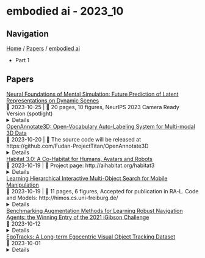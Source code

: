 # embodied ai - 2023_10

## Navigation

[Home](https://arxcompass.github.io) / [Papers](https://arxcompass.github.io/papers) / [embodied ai](https://arxcompass.github.io/papers/embodied_ai)

- Part 1

## Papers

<div class="paper-card">
    <div class="paper-title"><a href="http://arxiv.org/abs/2305.11772v2">Neural Foundations of Mental Simulation: Future Prediction of Latent Representations on Dynamic Scenes</a></div>
    <div class="paper-meta">
      📅 2023-10-25
      | 💬 20 pages, 10 figures, NeurIPS 2023 Camera Ready Version (spotlight)
    </div>
    <details class="paper-abstract">
      Humans and animals have a rich and flexible understanding of the physical world, which enables them to infer the underlying dynamical trajectories of objects and events, plausible future states, and use that to plan and anticipate the consequences of actions. However, the neural mechanisms underlying these computations are unclear. We combine a goal-driven modeling approach with dense neurophysiological data and high-throughput human behavioral readouts to directly impinge on this question. Specifically, we construct and evaluate several classes of sensory-cognitive networks to predict the future state of rich, ethologically-relevant environments, ranging from self-supervised end-to-end models with pixel-wise or object-centric objectives, to models that future predict in the latent space of purely static image-based or dynamic video-based pretrained foundation models. We find strong differentiation across these model classes in their ability to predict neural and behavioral data both within and across diverse environments. In particular, we find that neural responses are currently best predicted by models trained to predict the future state of their environment in the latent space of pretrained foundation models optimized for dynamic scenes in a self-supervised manner. Notably, models that future predict in the latent space of video foundation models that are optimized to support a diverse range of sensorimotor tasks, reasonably match both human behavioral error patterns and neural dynamics across all environmental scenarios that we were able to test. Overall, these findings suggest that the neural mechanisms and behaviors of primate mental simulation are thus far most consistent with being optimized to future predict on dynamic, reusable visual representations that are useful for Embodied AI more generally.
    </details>
</div>
<div class="paper-card">
    <div class="paper-title"><a href="http://arxiv.org/abs/2310.13398v1">OpenAnnotate3D: Open-Vocabulary Auto-Labeling System for Multi-modal 3D Data</a></div>
    <div class="paper-meta">
      📅 2023-10-20
      | 💬 The source code will be released at https://github.com/Fudan-ProjectTitan/OpenAnnotate3D
    </div>
    <details class="paper-abstract">
      In the era of big data and large models, automatic annotating functions for multi-modal data are of great significance for real-world AI-driven applications, such as autonomous driving and embodied AI. Unlike traditional closed-set annotation, open-vocabulary annotation is essential to achieve human-level cognition capability. However, there are few open-vocabulary auto-labeling systems for multi-modal 3D data. In this paper, we introduce OpenAnnotate3D, an open-source open-vocabulary auto-labeling system that can automatically generate 2D masks, 3D masks, and 3D bounding box annotations for vision and point cloud data. Our system integrates the chain-of-thought capabilities of Large Language Models (LLMs) and the cross-modality capabilities of vision-language models (VLMs). To the best of our knowledge, OpenAnnotate3D is one of the pioneering works for open-vocabulary multi-modal 3D auto-labeling. We conduct comprehensive evaluations on both public and in-house real-world datasets, which demonstrate that the system significantly improves annotation efficiency compared to manual annotation while providing accurate open-vocabulary auto-annotating results.
    </details>
</div>
<div class="paper-card">
    <div class="paper-title"><a href="http://arxiv.org/abs/2310.13724v1">Habitat 3.0: A Co-Habitat for Humans, Avatars and Robots</a></div>
    <div class="paper-meta">
      📅 2023-10-19
      | 💬 Project page: http://aihabitat.org/habitat3
    </div>
    <details class="paper-abstract">
      We present Habitat 3.0: a simulation platform for studying collaborative human-robot tasks in home environments. Habitat 3.0 offers contributions across three dimensions: (1) Accurate humanoid simulation: addressing challenges in modeling complex deformable bodies and diversity in appearance and motion, all while ensuring high simulation speed. (2) Human-in-the-loop infrastructure: enabling real human interaction with simulated robots via mouse/keyboard or a VR interface, facilitating evaluation of robot policies with human input. (3) Collaborative tasks: studying two collaborative tasks, Social Navigation and Social Rearrangement. Social Navigation investigates a robot's ability to locate and follow humanoid avatars in unseen environments, whereas Social Rearrangement addresses collaboration between a humanoid and robot while rearranging a scene. These contributions allow us to study end-to-end learned and heuristic baselines for human-robot collaboration in-depth, as well as evaluate them with humans in the loop. Our experiments demonstrate that learned robot policies lead to efficient task completion when collaborating with unseen humanoid agents and human partners that might exhibit behaviors that the robot has not seen before. Additionally, we observe emergent behaviors during collaborative task execution, such as the robot yielding space when obstructing a humanoid agent, thereby allowing the effective completion of the task by the humanoid agent. Furthermore, our experiments using the human-in-the-loop tool demonstrate that our automated evaluation with humanoids can provide an indication of the relative ordering of different policies when evaluated with real human collaborators. Habitat 3.0 unlocks interesting new features in simulators for Embodied AI, and we hope it paves the way for a new frontier of embodied human-AI interaction capabilities.
    </details>
</div>
<div class="paper-card">
    <div class="paper-title"><a href="http://arxiv.org/abs/2307.06125v3">Learning Hierarchical Interactive Multi-Object Search for Mobile Manipulation</a></div>
    <div class="paper-meta">
      📅 2023-10-19
      | 💬 11 pages, 6 figures, Accepted for publication in RA-L. Code and Models: http://himos.cs.uni-freiburg.de/
    </div>
    <details class="paper-abstract">
      Existing object-search approaches enable robots to search through free pathways, however, robots operating in unstructured human-centered environments frequently also have to manipulate the environment to their needs. In this work, we introduce a novel interactive multi-object search task in which a robot has to open doors to navigate rooms and search inside cabinets and drawers to find target objects. These new challenges require combining manipulation and navigation skills in unexplored environments. We present HIMOS, a hierarchical reinforcement learning approach that learns to compose exploration, navigation, and manipulation skills. To achieve this, we design an abstract high-level action space around a semantic map memory and leverage the explored environment as instance navigation points. We perform extensive experiments in simulation and the real world that demonstrate that, with accurate perception, the decision making of HIMOS effectively transfers to new environments in a zero-shot manner. It shows robustness to unseen subpolicies, failures in their execution, and different robot kinematics. These capabilities open the door to a wide range of downstream tasks across embodied AI and real-world use cases.
    </details>
</div>
<div class="paper-card">
    <div class="paper-title"><a href="http://arxiv.org/abs/2109.10493v3">Benchmarking Augmentation Methods for Learning Robust Navigation Agents: the Winning Entry of the 2021 iGibson Challenge</a></div>
    <div class="paper-meta">
      📅 2023-10-12
    </div>
    <details class="paper-abstract">
      Recent advances in deep reinforcement learning and scalable photorealistic simulation have led to increasingly mature embodied AI for various visual tasks, including navigation. However, while impressive progress has been made for teaching embodied agents to navigate static environments, much less progress has been made on more dynamic environments that may include moving pedestrians or movable obstacles. In this study, we aim to benchmark different augmentation techniques for improving the agent's performance in these challenging environments. We show that adding several dynamic obstacles into the scene during training confers significant improvements in test-time generalization, achieving much higher success rates than baseline agents. We find that this approach can also be combined with image augmentation methods to achieve even higher success rates. Additionally, we show that this approach is also more robust to sim-to-sim transfer than image augmentation methods. Finally, we demonstrate the effectiveness of this dynamic obstacle augmentation approach by using it to train an agent for the 2021 iGibson Challenge at CVPR, where it achieved 1st place for Interactive Navigation. Video link: https://www.youtube.com/watch?v=HxUX2HeOSE4
    </details>
</div>
<div class="paper-card">
    <div class="paper-title"><a href="http://arxiv.org/abs/2301.03213v5">EgoTracks: A Long-term Egocentric Visual Object Tracking Dataset</a></div>
    <div class="paper-meta">
      📅 2023-10-01
    </div>
    <details class="paper-abstract">
      Visual object tracking is a key component to many egocentric vision problems. However, the full spectrum of challenges of egocentric tracking faced by an embodied AI is underrepresented in many existing datasets; these tend to focus on relatively short, third-person videos. Egocentric video has several distinguishing characteristics from those commonly found in past datasets: frequent large camera motions and hand interactions with objects commonly lead to occlusions or objects exiting the frame, and object appearance can change rapidly due to widely different points of view, scale, or object states. Embodied tracking is also naturally long-term, and being able to consistently (re-)associate objects to their appearances and disappearances over as long as a lifetime is critical. Previous datasets under-emphasize this re-detection problem, and their "framed" nature has led to adoption of various spatiotemporal priors that we find do not necessarily generalize to egocentric video. We thus introduce EgoTracks, a new dataset for long-term egocentric visual object tracking. Sourced from the Ego4D dataset, this new dataset presents a significant challenge to recent state-of-the-art single-object tracking models, which we find score poorly on traditional tracking metrics for our new dataset, compared to popular benchmarks. We further show improvements that can be made to a STARK tracker to significantly increase its performance on egocentric data, resulting in a baseline model we call EgoSTARK. We publicly release our annotations and benchmark, hoping our dataset leads to further advancements in tracking.
    </details>
</div>

